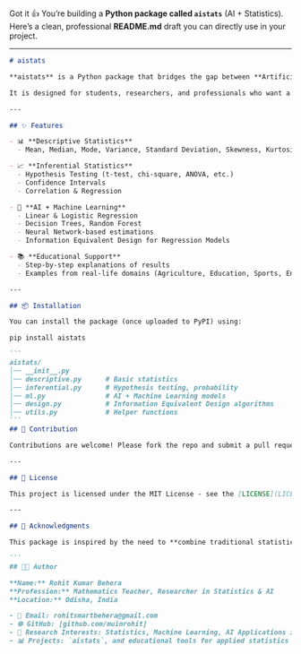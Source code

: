 Got it 👍 You’re building a **Python package called `aistats`** (AI + Statistics).
Here’s a clean, professional **README.md** draft you can directly use in your project.

---

````markdown
# aistats

**aistats** is a Python package that bridges the gap between **Artificial Intelligence (AI)** and **Statistics**, providing tools that range from **basic descriptive statistics** to **advanced machine learning and AI-driven statistical analysis**.  

It is designed for students, researchers, and professionals who want a single package to handle everything from **basic stats** to **AI-powered insights**.

---

## ✨ Features

- 📊 **Descriptive Statistics**  
  - Mean, Median, Mode, Variance, Standard Deviation, Skewness, Kurtosis  

- 📈 **Inferential Statistics**  
  - Hypothesis Testing (t-test, chi-square, ANOVA, etc.)  
  - Confidence Intervals  
  - Correlation & Regression  

- 🧠 **AI + Machine Learning**  
  - Linear & Logistic Regression  
  - Decision Trees, Random Forest  
  - Neural Network-based estimations  
  - Information Equivalent Design for Regression Models  

- 📚 **Educational Support**  
  - Step-by-step explanations of results  
  - Examples from real-life domains (Agriculture, Education, Sports, Engineering, etc.)  

---

## 📦 Installation

You can install the package (once uploaded to PyPI) using:

pip install aistats

```
aistats/
│── __init__.py
│── descriptive.py      # Basic statistics
│── inferential.py      # Hypothesis testing, probability
│── ml.py               # AI + Machine Learning models
│── design.py           # Information Equivalent Design algorithms
│── utils.py            # Helper functions
```
## 🤝 Contribution

Contributions are welcome! Please fork the repo and submit a pull request.

---

## 📜 License

This project is licensed under the MIT License - see the [LICENSE](LICENSE) file for details.

---

## 🙌 Acknowledgments

This package is inspired by the need to **combine traditional statistical methods with modern AI approaches** to make statistical analysis smarter, faster, and more interpretable.

```
## 👨‍💻 Author

**Name:** Rohit Kumar Behera  
**Profession:** Mathematics Teacher, Researcher in Statistics & AI  
**Location:** Odisha, India  

- 📧 Email: rohitsmartbehera@gmail.com  
- 🌐 GitHub: [github.com/muinrohit]
- 📝 Research Interests: Statistics, Machine Learning, AI Applications in Real-life Problems  
- 📊 Projects: `aistats`, and educational tools for applied statistics  
